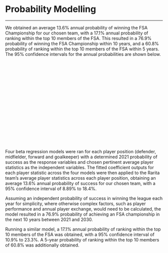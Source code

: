 # Probability Modelling
---

We obtained an average 13.6% annual probability of winning the FSA Championship for our chosen team, with a 17.1% annual probability of ranking within the top 10 members of the FSA. This resulted in a 76.9% probability of winning the FSA Championship within 10 years, and a 60.8% probability of ranking within the top 10 members of the FSA within 5 years. The 95% confidence intervals for the annual probabilities are shown below.

<img src="confidence.png"
     alt="95% Confidence Intervals"
     style="text-align: center; margin-left: 1000px;" />

Four beta regression models were ran for each player position (defender, midfielder, forward and goalkeeper) with a determined 2021 probability of success as the response variables and chosen pertinent average player statistics as the independent variables. The fitted coefficient outputs for each player statistic across the four models were then applied to the Rarita team’s average player statistics across each player position, obtaining an average 13.6% annual probability of success for our chosen team, with a 95% confidence interval of 8.89% to 18.4%.

Assuming an independent probability of success in winning the league each year for simplicity, where otherwise complex factors, such as player performance and annual player exchange, would need to be calculated, the model resulted in a 76.9% probability of achieving an FSA championship in the next 10 years between 2021 and 2030.

Running a similar model, a 17.1% annual probability of ranking within the top 10 members of the FSA was obtained, with a 95% confidence interval of 10.9% to 23.3%. A 5-year probability of ranking within the top 10 members of 60.8% was additionally obtained.

